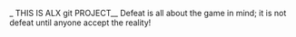 _ THIS IS ALX git PROJECT__
Defeat is all about the game in mind; it is not defeat until anyone accept the reality!
